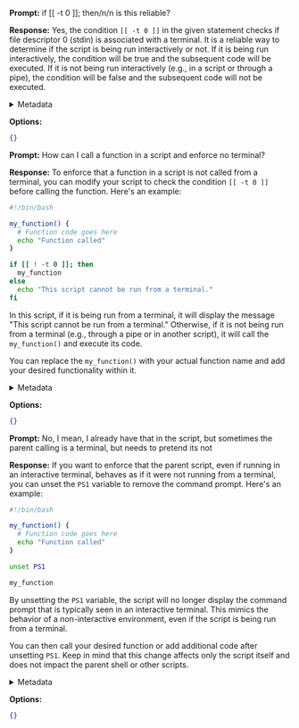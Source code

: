 **Prompt:**
if [[ -t 0 ]]; then/n/n is this reliable?

**Response:**
Yes, the condition `[[ -t 0 ]]` in the given statement checks if file descriptor 0 (stdin) is associated with a terminal. It is a reliable way to determine if the script is being run interactively or not. If it is being run interactively, the condition will be true and the subsequent code will be executed. If it is not being run interactively (e.g., in a script or through a pipe), the condition will be false and the subsequent code will not be executed.

<details><summary>Metadata</summary>

- Duration: 4301 ms
- Datetime: 2023-09-12T20:41:42.614937
- Model: gpt-3.5-turbo-0613

</details>

**Options:**
```json
{}
```

**Prompt:**
How can I call a function in a script and enforce no terminal?

**Response:**
To enforce that a function in a script is not called from a terminal, you can modify your script to check the condition `[[ -t 0 ]]` before calling the function. Here's an example:

```bash
#!/bin/bash

my_function() {
  # Function code goes here
  echo "Function called"
}

if [[ ! -t 0 ]]; then
  my_function
else
  echo "This script cannot be run from a terminal."
fi
```

In this script, if it is being run from a terminal, it will display the message "This script cannot be run from a terminal." Otherwise, if it is not being run from a terminal (e.g., through a pipe or in another script), it will call the `my_function()` and execute its code.

You can replace the `my_function()` with your actual function name and add your desired functionality within it.

<details><summary>Metadata</summary>

- Duration: 6550 ms
- Datetime: 2023-09-12T20:44:32.459029
- Model: gpt-3.5-turbo-0613

</details>

**Options:**
```json
{}
```

**Prompt:**
No, I mean, I already have that in the script, but sometimes the parent calling is a terminal, but needs to pretend its not

**Response:**
If you want to enforce that the parent script, even if running in an interactive terminal, behaves as if it were not running from a terminal, you can unset the `PS1` variable to remove the command prompt. Here's an example:

```bash
#!/bin/bash

my_function() {
  # Function code goes here
  echo "Function called"
}

unset PS1

my_function
```

By unsetting the `PS1` variable, the script will no longer display the command prompt that is typically seen in an interactive terminal. This mimics the behavior of a non-interactive environment, even if the script is being run from a terminal.

You can then call your desired function or add additional code after unsetting `PS1`. Keep in mind that this change affects only the script itself and does not impact the parent shell or other scripts.

<details><summary>Metadata</summary>

- Duration: 5725 ms
- Datetime: 2023-09-12T20:45:34.344984
- Model: gpt-3.5-turbo-0613

</details>

**Options:**
```json
{}
```


